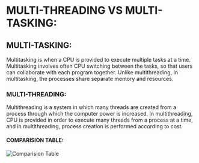 # MULTI-THREADING VS MULTI-TASKING:
## MULTI-TASKING:
Multitasking is when a CPU is provided to execute multiple tasks at a time. Multitasking involves often CPU switching between the tasks, so that users can collaborate with each program together. Unlike multithreading, In multitasking, the processes share separate memory and resources.

### MULTI-THREADING:
Multithreading is a system in which many threads are created from a process through which the computer power is increased. In multithreading, CPU is provided in order to execute many threads from a process at a time, and in multithreading, process creation is performed according to cost.

#### COMPARISION TABLE:
![Comparision Table](https://image.slidesharecdn.com/chap221-141222203658-conversion-gate02/95/chap2-2-1-8-638.jpg?cb=1419302278)